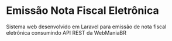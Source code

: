 # Emissão Nota Fiscal Eletrônica
Sistema web desenvolvido em Laravel para emissão de nota fiscal eletrônica consumindo API REST da WebManiaBR
